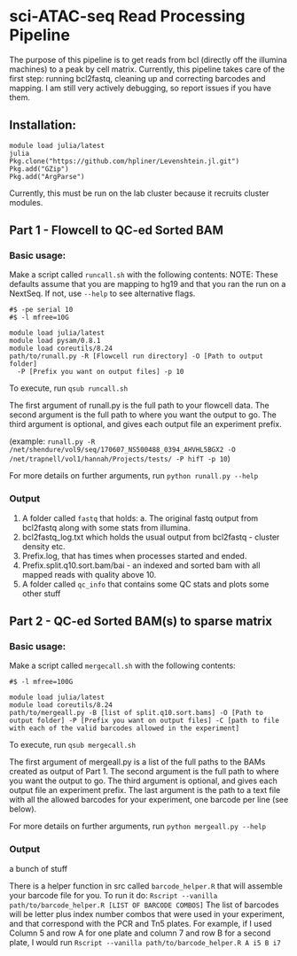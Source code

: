# sci-ATAC-seq Read Processing Pipeline
The purpose of this pipeline is to get reads from bcl (directly off the illumina machines) to a peak by cell matrix. Currently, this pipeline takes care of the first step: running bcl2fastq, cleaning up and correcting barcodes and mapping.  I am still very actively debugging, so report issues if you have them.

## Installation:
~~~~
module load julia/latest
julia
Pkg.clone("https://github.com/hpliner/Levenshtein.jl.git")
Pkg.add("GZip")
Pkg.add("ArgParse")
~~~~

Currently, this must be run on the lab cluster because it recruits cluster modules.

## Part 1 - Flowcell to QC-ed Sorted BAM
### Basic usage:

Make a script called `runcall.sh` with the following contents: 
NOTE: These defaults assume that you are mapping to hg19 and that you ran the run on a NextSeq. If not, use `--help` to see alternative flags.
~~~~ 
#$ -pe serial 10
#$ -l mfree=10G

module load julia/latest
module load pysam/0.8.1
module load coreutils/8.24
path/to/runall.py -R [Flowcell run directory] -O [Path to output folder] 
  -P [Prefix you want on output files] -p 10 
~~~~ 

To execute, run `qsub runcall.sh`

The first argument of runall.py is the full path to your flowcell data. The second argument is the full path to where you want the output to go. The third argument is optional, and gives each output file an experiment prefix.

(example: `runall.py -R /net/shendure/vol9/seq/170607_NS500488_0394_AHVHL5BGX2 -O /net/trapnell/vol1/hannah/Projects/tests/ -P hifT -p 10`)

For more details on further arguments, run `python runall.py --help`

### Output
1. A folder called `fastq` that holds:
  a. The original fastq output from bcl2fastq along with some stats from illumina.
2. bcl2fastq_log.txt which holds the usual output from bcl2fastq - cluster density etc.
3. Prefix.log, that has times when processes started and ended.
4. Prefix.split.q10.sort.bam/bai - an indexed and sorted bam with all mapped reads with quality above 10.
5. A folder called `qc_info` that contains some QC stats and plots
some other stuff

## Part 2 - QC-ed Sorted BAM(s) to sparse matrix
### Basic usage:

Make a script called `mergecall.sh` with the following contents:
~~~~ 
#$ -l mfree=100G

module load julia/latest
module load coreutils/8.24
path/to/mergeall.py -B [list of split.q10.sort.bams] -O [Path to output folder] -P [Prefix you want on output files] -C [path to file with each of the valid barcodes allowed in the experiment]
~~~~ 

To execute, run `qsub mergecall.sh`

The first argument of mergeall.py is a list of the full paths to the BAMs created as output of Part 1. The second argument is the full path to where you want the output to go. The third argument is optional, and gives each output file an experiment prefix. The last argument is the path to a text file with all the allowed barcodes for your experiment, one barcode per line (see below).

For more details on further arguments, run `python mergeall.py --help`


### Output
a bunch of stuff

There is a helper function in src called `barcode_helper.R` that will assemble your barcode file for you. To run it do:
`Rscript --vanilla path/to/barcode_helper.R [LIST OF BARCODE COMBOS]` The list of barcodes will be letter plus index number combos that were used in your experiment, and that correspond with the PCR and Tn5 plates. For example, if I used Column 5 and row A for one plate and column 7 and row B for a second plate, I would run `Rscript --vanilla path/to/barcode_helper.R A i5 B i7` 
